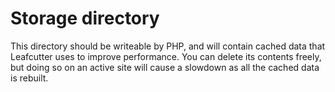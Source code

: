 # Storage directory

This directory should be writeable by PHP, and will contain cached data that Leafcutter uses to improve performance. You can delete its contents freely, but doing so on an active site will cause a slowdown as all the cached data is rebuilt.
